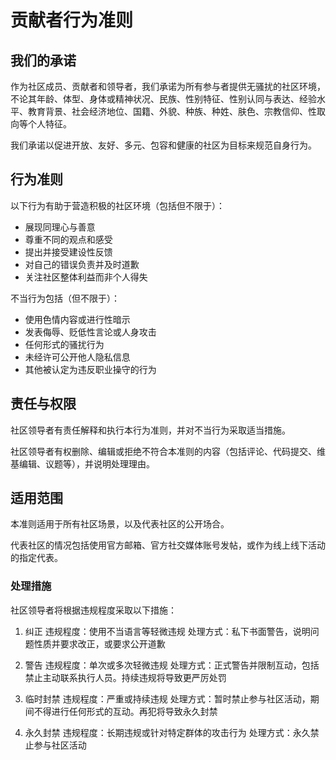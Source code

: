 # 贡献者行为准则

## 我们的承诺

作为社区成员、贡献者和领导者，我们承诺为所有参与者提供无骚扰的社区环境，不论其年龄、体型、身体或精神状况、民族、性别特征、性别认同与表达、经验水平、教育背景、社会经济地位、国籍、外貌、种族、种姓、肤色、宗教信仰、性取向等个人特征。

我们承诺以促进开放、友好、多元、包容和健康的社区为目标来规范自身行为。

## 行为准则

以下行为有助于营造积极的社区环境（包括但不限于）：

+ 展现同理心与善意
+ 尊重不同的观点和感受
+ 提出并接受建设性反馈
+ 对自己的错误负责并及时道歉
+ 关注社区整体利益而非个人得失

不当行为包括（但不限于）：

+ 使用色情内容或进行性暗示
+ 发表侮辱、贬低性言论或人身攻击
+ 任何形式的骚扰行为
+ 未经许可公开他人隐私信息
+ 其他被认定为违反职业操守的行为

## 责任与权限

社区领导者有责任解释和执行本行为准则，并对不当行为采取适当措施。

社区领导者有权删除、编辑或拒绝不符合本准则的内容（包括评论、代码提交、维基编辑、议题等），并说明处理理由。

## 适用范围

本准则适用于所有社区场景，以及代表社区的公开场合。

代表社区的情况包括使用官方邮箱、官方社交媒体账号发帖，或作为线上线下活动的指定代表。

### 处理措施

社区领导者将根据违规程度采取以下措施：

1. 纠正
违规程度：使用不当语言等轻微违规
处理方式：私下书面警告，说明问题性质并要求改正，或要求公开道歉

2. 警告
违规程度：单次或多次轻微违规
处理方式：正式警告并限制互动，包括禁止主动联系执行人员。持续违规将导致更严厉处罚

3. 临时封禁
违规程度：严重或持续违规
处理方式：暂时禁止参与社区活动，期间不得进行任何形式的互动。再犯将导致永久封禁

4. 永久封禁
违规程度：长期违规或针对特定群体的攻击行为
处理方式：永久禁止参与社区活动
